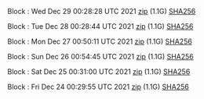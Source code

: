 Block [](https://testnet-insight.dashevo.org/insight/block/): Wed Dec 29 00:28:28 UTC 2021 [zip](https://dash-bootstrap.ams3.digitaloceanspaces.com/testnet/2021-12-29/bootstrap.dat.zip) (1.1G) [SHA256](https://dash-bootstrap.ams3.digitaloceanspaces.com/testnet/2021-12-29/sha256.txt)

Block [](https://testnet-insight.dashevo.org/insight/block/): Tue Dec 28 00:28:44 UTC 2021 [zip](https://dash-bootstrap.ams3.digitaloceanspaces.com/testnet/2021-12-28/bootstrap.dat.zip) (1.1G) [SHA256](https://dash-bootstrap.ams3.digitaloceanspaces.com/testnet/2021-12-28/sha256.txt)

Block [](https://testnet-insight.dashevo.org/insight/block/): Mon Dec 27 00:50:11 UTC 2021 [zip](https://dash-bootstrap.ams3.digitaloceanspaces.com/testnet/2021-12-27/bootstrap.dat.zip) (1.1G) [SHA256](https://dash-bootstrap.ams3.digitaloceanspaces.com/testnet/2021-12-27/sha256.txt)

Block [](https://testnet-insight.dashevo.org/insight/block/): Sun Dec 26 00:54:45 UTC 2021 [zip](https://dash-bootstrap.ams3.digitaloceanspaces.com/testnet/2021-12-26/bootstrap.dat.zip) (1.1G) [SHA256](https://dash-bootstrap.ams3.digitaloceanspaces.com/testnet/2021-12-26/sha256.txt)

Block [](https://testnet-insight.dashevo.org/insight/block/): Sat Dec 25 00:31:00 UTC 2021 [zip](https://dash-bootstrap.ams3.digitaloceanspaces.com/testnet/2021-12-25/bootstrap.dat.zip) (1.1G) [SHA256](https://dash-bootstrap.ams3.digitaloceanspaces.com/testnet/2021-12-25/sha256.txt)

Block [](https://testnet-insight.dashevo.org/insight/block/): Fri Dec 24 00:29:55 UTC 2021 [zip](https://dash-bootstrap.ams3.digitaloceanspaces.com/testnet/2021-12-24/bootstrap.dat.zip) (1.1G) [SHA256](https://dash-bootstrap.ams3.digitaloceanspaces.com/testnet/2021-12-24/sha256.txt)
